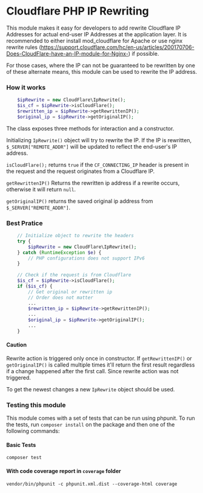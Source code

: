 # Cloudflare PHP IP Rewriting

This module makes it easy for developers to add rewrite Cloudflare IP Addresses for actual end-user IP Addresses at the application layer. It is recommended to either install mod_cloudflare for Apache or use nginx rewrite rules (<https://support.cloudflare.com/hc/en-us/articles/200170706-Does-CloudFlare-have-an-IP-module-for-Nginx->) if possible.

For those cases, where the IP can not be guaranteed to be rewritten by one of these alternate means, this module can be used to rewrite the IP address.

### How it works
```php
    $ipRewrite = new CloudFlare\IpRewrite();
    $is_cf = $ipRewrite->isCloudFlare();
    $rewritten_ip = $ipRewrite->getRewrittenIP();
    $original_ip = $ipRewrite->getOriginalIP();
```
The class exposes three methods for interaction and a constructor. 

Initializing `IpRewrite()` object will try to rewrite the IP. If the IP is rewritten, `$_SERVER["REMOTE_ADDR"]` will be updated to reflect the end-user's IP address.

`isCloudFlare();` returns `true` if the `CF_CONNECTING_IP` header is present in the request and the request originates from a Cloudflare IP.

`getRewrittenIP()` Returns the rewritten ip address if a rewrite occurs, otherwise it will return `null`.

`getOriginalIP()` returns the saved original ip address from `$_SERVER["REMOTE_ADDR"]`.

### Best Pratice

```php
    // Initialize object to rewrite the headers
    try {
        $ipRewrite = new CloudFlare\IpRewrite();
    } catch (RuntimeException $e) {
        // PHP configurations does not support IPv6
    }
    
    // Check if the request is from Cloudflare
    $is_cf = $ipRewrite->isCloudFlare();
    if ($is_cf) {
        // Get original or rewritten ip
        // Order does not matter
        ...
        $rewritten_ip = $ipRewrite->getRewrittenIP();
        ...
        $original_ip = $ipRewrite->getOriginalIP();
        ...
    }
```

#### Caution

Rewrite action is triggered only once in constructor. If `getRewrittenIP()` or `getOriginalIP()` is called multiple times it'll return the first result regardless if a change happened after the first call. Since rewrite action was not triggered.

To get the newest changes a new `IpRewrite` object should be used.

### Testing this module

This module comes with a set of tests that can be run using phpunit. To run the tests, run `composer install` on the package and then one of the following commands:

#### Basic Tests

    composer test

#### With code coverage report in `coverage` folder

    vendor/bin/phpunit -c phpunit.xml.dist --coverage-html coverage
